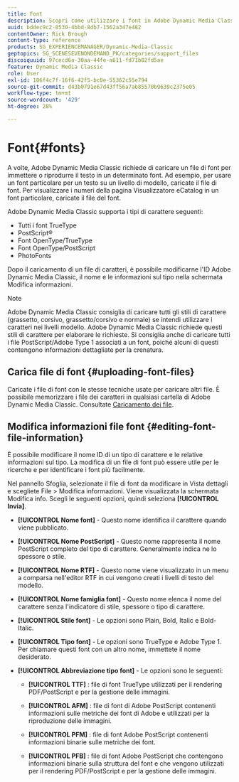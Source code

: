 ```yaml
---
title: Font
description: Scopri come utilizzare i font in Adobe Dynamic Media Classic.
uuid: bddec9c2-8530-4bbd-8db7-1562a347e482
contentOwner: Rick Brough
content-type: reference
products: SG_EXPERIENCEMANAGER/Dynamic-Media-Classic
geptopics: SG_SCENESEVENONDEMAND_PK/categories/support_files
discoiquuid: 97cecd6a-30aa-44fe-a611-fd71b02fd5ae
feature: Dynamic Media Classic
role: User
exl-id: 186f4c7f-16f6-42f5-bc0e-55362c55e794
source-git-commit: d43b0791e67d43ff56a7ab85570b9639c2375e05
workflow-type: tm+mt
source-wordcount: '429'
ht-degree: 28%

---
```


# Font{#fonts}

A volte, Adobe Dynamic Media Classic richiede di caricare un file di font per immettere o riprodurre il testo in un determinato font. Ad esempio, per usare un font particolare per un testo su un livello di modello, caricate il file di font. Per visualizzare i numeri della pagina Visualizzatore eCatalog in un font particolare, caricate il file del font.

Adobe Dynamic Media Classic supporta i tipi di carattere seguenti:

* Tutti i font TrueType
* PostScript®
* Font OpenType/TrueType
* Font OpenType/PostScript
* PhotoFonts

Dopo il caricamento di un file di caratteri, è possibile modificarne l&#39;ID Adobe Dynamic Media Classic, il nome e le informazioni sul tipo nella schermata Modifica informazioni.

>[!NOTE]
>
>Adobe Dynamic Media Classic consiglia di caricare tutti gli stili di carattere (grassetto, corsivo, grassetto/corsivo e normale) se intendi utilizzare i caratteri nei livelli modello. Adobe Dynamic Media Classic richiede questi stili di carattere per elaborare le richieste. Si consiglia anche di caricare tutti i file PostScript/Adobe Type 1 associati a un font, poiché alcuni di questi contengono informazioni dettagliate per la crenatura.

## Carica file di font {#uploading-font-files}

Caricate i file di font con le stesse tecniche usate per caricare altri file. È possibile memorizzare i file dei caratteri in qualsiasi cartella di Adobe Dynamic Media Classic. Consultate [Caricamento dei file](uploading-files.md#uploading_your_files).

## Modifica informazioni file font {#editing-font-file-information}

È possibile modificare il nome ID di un tipo di carattere e le relative informazioni sul tipo. La modifica di un file di font può essere utile per le ricerche e per identificare i font più facilmente.

Nel pannello Sfoglia, selezionate il file di font da modificare in Vista dettagli e scegliete File > Modifica informazioni. Viene visualizzata la schermata Modifica info. Scegli le seguenti opzioni, quindi seleziona **[!UICONTROL Invia]**.

* **[!UICONTROL Nome font]** - Questo nome identifica il carattere quando viene pubblicato.

* **[!UICONTROL Nome PostScript]** - Questo nome rappresenta il nome PostScript completo del tipo di carattere. Generalmente indica ne lo spessore o stile.

* **[!UICONTROL Nome RTF]** - Questo nome viene visualizzato in un menu a comparsa nell&#39;editor RTF in cui vengono creati i livelli di testo del modello.

* **[!UICONTROL Nome famiglia font]** - Questo nome elenca il nome del carattere senza l&#39;indicatore di stile, spessore o tipo di carattere.

* **[!UICONTROL Stile font]** - Le opzioni sono Plain, Bold, Italic e Bold-Italic.

* **[!UICONTROL Tipo font]** - Le opzioni sono TrueType e Adobe Type 1. Per chiamare questi font con un altro nome, immettete il nome desiderato.

* **[!UICONTROL Abbreviazione tipo font]** - Le opzioni sono le seguenti:

   * **[!UICONTROL TTF]** : file di font TrueType utilizzati per il rendering PDF/PostScript e per la gestione delle immagini.

   * **[!UICONTROL AFM]** : file di font di Adobe PostScript contenenti informazioni sulle metriche dei font di Adobe e utilizzati per la riproduzione delle immagini.

   * **[!UICONTROL PFM]** : file di font Adobe PostScript contenenti informazioni binarie sulle metriche dei font.

   * **[!UICONTROL PFB]** : file di font Adobe PostScript che contengono informazioni binarie sulla struttura del font e che vengono utilizzati per il rendering PDF/PostScript e per la gestione delle immagini.
